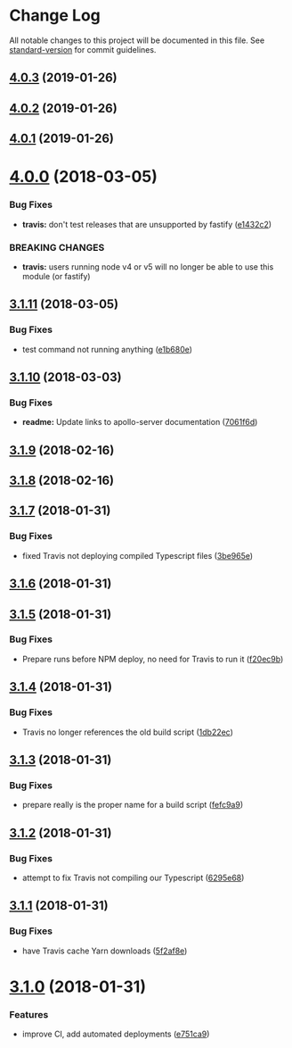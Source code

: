 # Change Log

All notable changes to this project will be documented in this file. See [standard-version](https://github.com/conventional-changelog/standard-version) for commit guidelines.

<a name="4.0.3"></a>
## [4.0.3](https://github.com/sirsavary/fastify-graphql/compare/v4.0.2...v4.0.3) (2019-01-26)



<a name="4.0.2"></a>
## [4.0.2](https://github.com/sirsavary/fastify-graphql/compare/v4.0.1...v4.0.2) (2019-01-26)



<a name="4.0.1"></a>
## [4.0.1](https://github.com/sirsavary/fastify-graphql/compare/v4.0.0...v4.0.1) (2019-01-26)



<a name="4.0.0"></a>
# [4.0.0](https://github.com/sirsavary/fastify-graphql/compare/v3.1.11...v4.0.0) (2018-03-05)


### Bug Fixes

* **travis:** don't test releases that are unsupported by fastify ([e1432c2](https://github.com/sirsavary/fastify-graphql/commit/e1432c2))


### BREAKING CHANGES

* **travis:** users running node v4 or v5 will no longer be able to use this module (or fastify)



<a name="3.1.11"></a>
## [3.1.11](https://github.com/sirsavary/fastify-graphql/compare/v3.1.10...v3.1.11) (2018-03-05)


### Bug Fixes

* test command not running anything ([e1b680e](https://github.com/sirsavary/fastify-graphql/commit/e1b680e))



<a name="3.1.10"></a>
## [3.1.10](https://github.com/sirsavary/fastify-graphql/compare/v3.1.9...v3.1.10) (2018-03-03)


### Bug Fixes

* **readme:** Update links to apollo-server documentation ([7061f6d](https://github.com/sirsavary/fastify-graphql/commit/7061f6d))



<a name="3.1.9"></a>
## [3.1.9](https://github.com/sirsavary/fastify-graphql/compare/v3.1.8...v3.1.9) (2018-02-16)



<a name="3.1.8"></a>
## [3.1.8](https://github.com/sirsavary/fastify-graphql/compare/v3.1.7...v3.1.8) (2018-02-16)



<a name="3.1.7"></a>
## [3.1.7](https://github.com/sirsavary/fastify-graphql/compare/v3.1.6...v3.1.7) (2018-01-31)


### Bug Fixes

* fixed Travis not deploying compiled Typescript files ([3be965e](https://github.com/sirsavary/fastify-graphql/commit/3be965e))



<a name="3.1.6"></a>
## [3.1.6](https://github.com/sirsavary/fastify-graphql/compare/v3.1.5...v3.1.6) (2018-01-31)



<a name="3.1.5"></a>
## [3.1.5](https://github.com/sirsavary/fastify-graphql/compare/v3.1.4...v3.1.5) (2018-01-31)


### Bug Fixes

* Prepare runs before NPM deploy, no need for Travis to run it ([f20ec9b](https://github.com/sirsavary/fastify-graphql/commit/f20ec9b))



<a name="3.1.4"></a>
## [3.1.4](https://github.com/sirsavary/fastify-graphql/compare/v3.1.3...v3.1.4) (2018-01-31)


### Bug Fixes

* Travis no longer references the old build script ([1db22ec](https://github.com/sirsavary/fastify-graphql/commit/1db22ec))



<a name="3.1.3"></a>
## [3.1.3](https://github.com/sirsavary/fastify-graphql/compare/v3.1.2...v3.1.3) (2018-01-31)


### Bug Fixes

* prepare really is the proper name for a build script ([fefc9a9](https://github.com/sirsavary/fastify-graphql/commit/fefc9a9))



<a name="3.1.2"></a>
## [3.1.2](https://github.com/sirsavary/fastify-graphql/compare/v3.1.1...v3.1.2) (2018-01-31)


### Bug Fixes

* attempt to fix Travis not compiling our Typescript ([6295e68](https://github.com/sirsavary/fastify-graphql/commit/6295e68))



<a name="3.1.1"></a>
## [3.1.1](https://github.com/sirsavary/fastify-graphql/compare/v3.1.0...v3.1.1) (2018-01-31)


### Bug Fixes

* have Travis cache Yarn downloads ([5f2af8e](https://github.com/sirsavary/fastify-graphql/commit/5f2af8e))



<a name="3.1.0"></a>
# [3.1.0](https://github.com/sirsavary/fastify-graphql/compare/v0.1.1...v3.1.0) (2018-01-31)


### Features

* improve CI, add automated deployments ([e751ca9](https://github.com/sirsavary/fastify-graphql/commit/e751ca9))

